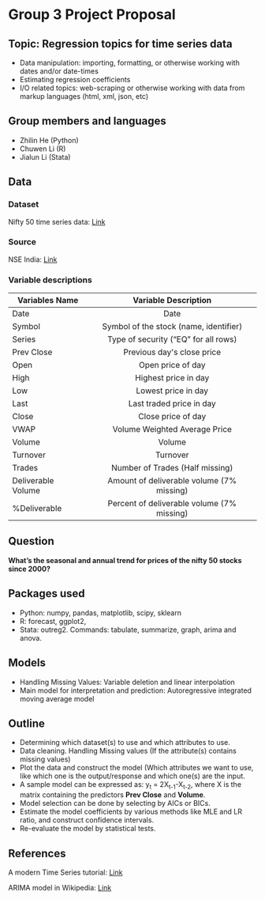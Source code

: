# Group 3 Project Proposal

## Topic: Regression topics for time series data

- Data manipulation: importing, formatting, or otherwise working with dates
and/or date-times
- Estimating regression coefficients
- I/O related topics: web-scraping or otherwise working with data from markup
languages (html, xml, json, etc)

## Group members and languages

 - Zhilin He (Python)
 - Chuwen Li (R)
 - Jialun Li (Stata)

## Data

### Dataset

Nifty 50 time series data:
[Link](https://www.kaggle.com/rohanrao/nifty50-stock-market-data)

### Source

NSE India: [Link](https://www.nseindia.com/)

### Variable descriptions

| Variables Name   |Variable Description     |
| ------------- |:-------------:|
| Date   | Date               |
| Symbol | Symbol of the stock (name, identifier)  |
| Series | Type of security (“EQ” for all rows)   |
| Prev Close | Previous day's close price |
| Open | Open price of day |
| High | Highest price in day |
| Low | Lowest price in day |
| Last | Last traded price in day |
| Close | Close price of day |
| VWAP | Volume Weighted Average Price |
| Volume | Volume |
| Turnover | Turnover |
| Trades | Number of Trades (Half missing) |
| Deliverable Volume | Amount of deliverable volume (7\% missing) |
| \%Deliverable | Percent of deliverable volume (7\% missing) |


## Question

 **What’s the seasonal and annual trend for prices of the nifty 50 stocks since
2000?**

## Packages used

 - Python: numpy, pandas, matplotlib, scipy, sklearn
 - R: forecast, ggplot2, 
 - Stata: outreg2. Commands: tabulate, summarize, graph, arima and anova.

## Models

 - Handling Missing Values: Variable deletion and linear interpolation
 - Main model for interpretation and prediction: Autoregressive integrated
 moving average model

## Outline

 - Determining which dataset(s) to use and which attributes to use.
 - Data cleaning. Handling Missing values (If the attribute(s) contains missing
 values)
 - Plot the data and construct the model (Which attributes we want to use, like
 which one is the output/response and which one(s) are the input.
 - A sample model can be expressed as: y<sub>t</sub> =
2X<sub>t-1</sub>-X<sub>t-2</sub>, where X is the matrix containing the
predictors **Prev Close** and **Volume**.
 - Model selection can be done by selecting by AICs or BICs.
 - Estimate the model coefficients by various methods like MLE and LR ratio,
 and construct confidence intervals.
 - Re-evaluate the model by statistical tests.

## References

A modern Time Series tutorial:
[Link](https://www.kaggle.com/rohanrao/a-modern-time-series-tutorial)

ARIMA model in Wikipedia:
[Link](https://en.wikipedia.org/wiki/Autoregressive_integrated_moving_average)

